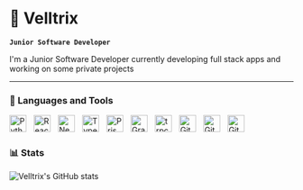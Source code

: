 # 🤖 Velltrix

**`Junior Software Developer`**

I'm a Junior Software Developer currently developing full stack apps and working on some private projects 

---

### 🐍 Languages and Tools

<a href="https://www.python.org/" target="_blank" rel="noopener noreferrer"><img align="left" alt="Python" width="30px" style="padding-right:10px;" src="https://cdn.jsdelivr.net/gh/devicons/devicon@latest/icons/python/python-original.svg" /></a>
<a href="https://react.dev" target="_blank" rel="noopener noreferrer"><img align="left" alt="React" width="30px" style="padding-right:10px;" src="https://cdn.jsdelivr.net/gh/devicons/devicon@latest/icons/react/react-original.svg" /></a>
<a href="https://nextjs.org" target="_blank" rel="noopener noreferrer"><img align="left" alt="Next.JS" width="30px" style="padding-right:10px;" src="https://cdn.jsdelivr.net/gh/devicons/devicon@latest/icons/nextjs/nextjs-original.svg" /></a>
<a href="https://www.typescriptlang.org" target="_blank" rel="noopener noreferrer"><img align="left" alt="Typescript" width="30px" style="padding-right:10px;" src="https://cdn.jsdelivr.net/gh/devicons/devicon@latest/icons/typescript/typescript-original.svg" /></a>
<a href="https://www.prisma.io/" target="_blank" rel="noopener noreferrer"><img align="left" alt="Prisma" width="30px" style="padding-right:10px;" src="https://cdn.jsdelivr.net/gh/devicons/devicon@latest/icons/prisma/prisma-original.svg" /></a>
<a href="https://graphql.org/" target="_blank" rel="noopener noreferrer"><img align="left" alt="GraphQL" width="30px" style="padding-right:10px;" src="https://cdn.jsdelivr.net/gh/devicons/devicon@latest/icons/graphql/graphql-plain.svg" /></a>
<a href="https://trpc.io/" target="_blank" rel="noopener noreferrer"><img align="left" alt="trpc" width="30px" style="padding-right:10px;" src="https://cdn.jsdelivr.net/gh/devicons/devicon@latest/icons/trpc/trpc-original.svg" /></a>
<a href="https://github.com" target="_blank" rel="noopener noreferrer"><img align="left" alt="GitHub" width="30px" style="padding-right:10px;" src="https://cdn.jsdelivr.net/gh/devicons/devicon@latest/icons/github/github-original.svg" /></a>
<a href="https://about.gitlab.com/" target="_blank" rel="noopener noreferrer"><img align="left" alt="GitLab" width="30px" style="padding-right:10px;" src="https://cdn.jsdelivr.net/gh/devicons/devicon@latest/icons/gitlab/gitlab-original.svg" /></a>
<a href="https://git-scm.com/" target="_blank" rel="noopener noreferrer"><img align="left" alt="Git" width="30px" style="padding-right:10px;" src="https://cdn.jsdelivr.net/gh/devicons/devicon@latest/icons/git/git-original.svg" /></a>
<br>

#

### 📊 Stats
![Velltrix's GitHub stats](https://github-readme-stats.vercel.app/api?username=velltrix&show_icons=true&theme=gruvbox)